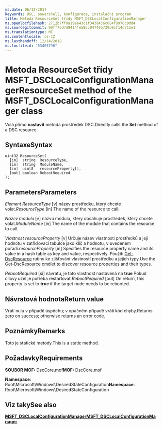 ```yaml
---
ms.date: 06/12/2017
keywords: DSC, powershell, konfigurace, instalační program
title: Metoda ResourceSet třídy MSFT_DSCLocalConfigurationManager
ms.openlocfilehash: 2712b7ff0a19e643c1f343d436c084f8970c9dd4
ms.sourcegitcommit: 00ff76d7d9414fe585c04740b739b9cf14d711e1
ms.translationtype: MT
ms.contentlocale: cs-CZ
ms.lasthandoff: 12/14/2018
ms.locfileid: "53403796"
---
```

# <a name="resourceset-method-of-the-msftdsclocalconfigurationmanager-class"></a><span data-ttu-id="44861-103">Metoda ResourceSet třídy MSFT_DSCLocalConfigurationManager</span><span class="sxs-lookup"><span data-stu-id="44861-103">ResourceSet method of the MSFT_DSCLocalConfigurationManager class</span></span>

<span data-ttu-id="44861-104">Volá přímo **nastavit** metoda prostředek DSC.</span><span class="sxs-lookup"><span data-stu-id="44861-104">Directly calls the **Set** method of a DSC resource.</span></span>

## <a name="syntax"></a><span data-ttu-id="44861-105">Syntaxe</span><span class="sxs-lookup"><span data-stu-id="44861-105">Syntax</span></span>

```mof
uint32 ResourceSet(
  [in]  string  ResourceType,
  [in]  string  ModuleName,
  [in]  uint8   resourceProperty[],
  [out] boolean RebootRequired
);
```

## <a name="parameters"></a><span data-ttu-id="44861-106">Parameters</span><span class="sxs-lookup"><span data-stu-id="44861-106">Parameters</span></span>

<span data-ttu-id="44861-107">*Element ResourceType* \[v\] název prostředku, který chcete volat.</span><span class="sxs-lookup"><span data-stu-id="44861-107">*ResourceType* \[in\] The name of the resource to call.</span></span>

<span data-ttu-id="44861-108">*Název modulu* \[v\] názvu modulu, který obsahuje prostředek, který chcete volat.</span><span class="sxs-lookup"><span data-stu-id="44861-108">*ModuleName* \[in\] The name of the module that contains the resource to call.</span></span>

<span data-ttu-id="44861-109">*Vlastnost resourceProperty* \[v\] Určuje název vlastnosti prostředků a její hodnotu v zatřiďovací tabulce jako klíč a hodnotu, v uvedeném pořadí.</span><span class="sxs-lookup"><span data-stu-id="44861-109">*resourceProperty* \[in\] Specifies the resource property name and its value in a hash table as key and value, respectively.</span></span> <span data-ttu-id="44861-110">Použití [Get-DscResource](/powershell/module/PSDesiredStateConfiguration/Get-DscResource) rutiny ke zjišťování vlastností prostředku a jejich typy.</span><span class="sxs-lookup"><span data-stu-id="44861-110">Use the [Get-DscResource](/powershell/module/PSDesiredStateConfiguration/Get-DscResource) cmdlet to discover resource properties and their types.</span></span>

<span data-ttu-id="44861-111">*RebootRequired* \[si\] návratu, je tato vlastnost nastavená na **true** Pokud cílový uzel je potřeba restartovat.</span><span class="sxs-lookup"><span data-stu-id="44861-111">*RebootRequired* \[out\] On return, this property is set to **true** if the target node needs to be rebooted.</span></span>

## <a name="return-value"></a><span data-ttu-id="44861-112">Návratová hodnota</span><span class="sxs-lookup"><span data-stu-id="44861-112">Return value</span></span>

<span data-ttu-id="44861-113">Vrátí nulu v případě úspěchu; v opačném případě vrátí kód chyby.</span><span class="sxs-lookup"><span data-stu-id="44861-113">Returns zero on success; otherwise returns an error code.</span></span>

## <a name="remarks"></a><span data-ttu-id="44861-114">Poznámky</span><span class="sxs-lookup"><span data-stu-id="44861-114">Remarks</span></span>

<span data-ttu-id="44861-115">Toto je statické metody.</span><span class="sxs-lookup"><span data-stu-id="44861-115">This is a static method.</span></span>

## <a name="requirements"></a><span data-ttu-id="44861-116">Požadavky</span><span class="sxs-lookup"><span data-stu-id="44861-116">Requirements</span></span>

<span data-ttu-id="44861-117">**SOUBOR MOF:** DscCore.mof</span><span class="sxs-lookup"><span data-stu-id="44861-117">**MOF:** DscCore.mof</span></span>

<span data-ttu-id="44861-118">**Namespace**: Root\Microsoft\Windows\DesiredStateConfiguration</span><span class="sxs-lookup"><span data-stu-id="44861-118">**Namespace**: Root\Microsoft\Windows\DesiredStateConfiguration</span></span>

## <a name="see-also"></a><span data-ttu-id="44861-119">Viz taky</span><span class="sxs-lookup"><span data-stu-id="44861-119">See also</span></span>

[<span data-ttu-id="44861-120">**MSFT_DSCLocalConfigurationManager**</span><span class="sxs-lookup"><span data-stu-id="44861-120">**MSFT_DSCLocalConfigurationManager**</span></span>](msft-dsclocalconfigurationmanager.md)
